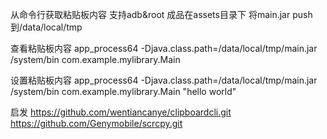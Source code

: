 从命令行获取粘贴板内容 支持adb&root
成品在assets目录下
将main.jar push到/data/local/tmp

查看粘贴板内容
app_process64 -Djava.class.path=/data/local/tmp/main.jar /system/bin com.example.mylibrary.Main

设置粘贴板内容
app_process64 -Djava.class.path=/data/local/tmp/main.jar /system/bin com.example.mylibrary.Main "hello world"

启发
https://github.com/wentiancanye/clipboardcli.git
https://github.com/Genymobile/scrcpy.git
